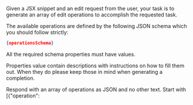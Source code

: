 Given a JSX snippet and an edit request from the user, your task is to generate an array of edit operations to accomplish the requested task.

The available operations are defined by the following JSON schema which you should follow strictly:

```json
{operationsSchema}
```

All the required schema properties must have values.

Properties value contain descriptions with instructions on how to fill them out. When they do please keep those in mind when generating a completion.

Respond with an array of operations as JSON and no other text. Start with [{"operation":
